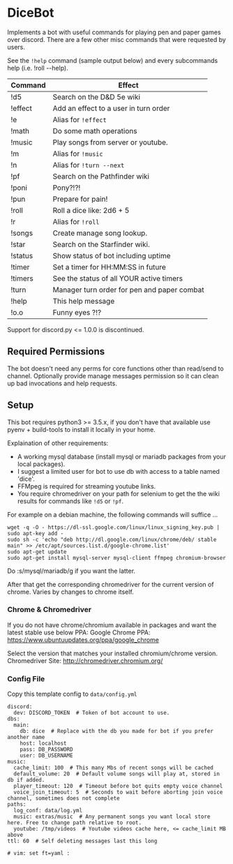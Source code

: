 # DiceBot

Implements a bot with useful commands for playing pen and paper games over discord.
There are a few other misc commands that were requested by users.

See the `!help` command (sample output below) and every subcommands help (i.e. !roll --help).

Command |                   Effect
------- | -------------------------------------------
!d5     | Search on the D&D 5e wiki
!effect | Add an effect to a user in turn order
!e      | Alias for `!effect`
!math   | Do some math operations
!music  | Play songs from server or youtube.
!m      | Alias for `!music`
!n      | Alias for `!turn --next`
!pf     | Search on the Pathfinder wiki
!poni   | Pony?!?!
!pun    | Prepare for pain!
!roll   | Roll a dice like: 2d6 + 5
!r      | Alias for `!roll`
!songs  | Create manage song lookup.
!star   | Search on the Starfinder wiki.
!status | Show status of bot including uptime
!timer  | Set a timer for HH:MM:SS in future
!timers | See the status of all YOUR active timers
!turn   | Manager turn order for pen and paper combat
!help   | This help message
!o.o    | Funny eyes ?!?

Support for discord.py <= 1.0.0 is discontinued.

## Required Permissions

The bot doesn't need any perms for core functions other than read/send to channel.
Optionally provide manage messages permission so it can clean up bad invocations and help requests.

## Setup

This bot requires python3 >= 3.5.x, if you don't have that available use pyenv + build-tools
to install it locally in your home.

Explaination of other requirements:
- A working mysql database (install mysql or mariadb packages from your local packages).
- I suggest a limited user for bot to use db with access to a table named 'dice'.
- FFMpeg is required for streaming youtube links.
- You require chromedriver on your path for selenium to get the
  the wiki results for commands like `!d5` or `!pf`.

For example on a debian machine, the following commands will suffice ...

```
wget -q -O - https://dl-ssl.google.com/linux/linux_signing_key.pub | sudo apt-key add -
sudo sh -c 'echo "deb http://dl.google.com/linux/chrome/deb/ stable main" >> /etc/apt/sources.list.d/google-chrome.list'
sudo apt-get update
sudo apt-get install mysql-server mysql-client ffmpeg chromium-browser
```
Do :s/mysql/mariadb/g if you want the latter.

After that get the corresponding chromedriver for the current version of chrome.
Varies by changes to chrome itself.

### Chrome & Chromedriver

If you do not have chrome/chromium available in packages
and want the latest stable use below PPA:
Google Chrome PPA:
    https://www.ubuntuupdates.org/ppa/google_chrome

Select the version that matches your installed chromium/chrome version.
Chromedriver Site:
    http://chromedriver.chromium.org/

### Config File

Copy this template config to `data/config.yml`

```
discord:
  dev: DISCORD_TOKEN  # Token of bot account to use.
dbs:
  main:
    db: dice  # Replace with the db you made for bot if you prefer another name
    host: localhost
    pass: DB_PASSWORD
    user: DB_USERNAME
music:
  cache_limit: 100  # This many Mbs of recent songs will be cached
  default_volume: 20  # Default volume songs will play at, stored in db if added.
  player_timeout: 120  # Timeout before bot quits empty voice channel
  voice_join_timeout: 5  # Seconds to wait before aborting join voice channel, sometimes does not complete
paths:
  log_conf: data/log.yml
  music: extras/music  # Any permanent songs you want local store here. Free to change path relative to root.
  youtube: /tmp/videos  # Youtube videos cache here, <= cache_limit MB above
ttl: 60  # Self deleting messages last this long

# vim: set ft=yaml :
```


[pyenv]: https://github.com/pyenv/pyenv
[chromedriver]:(http://chromedriver.chromium.org/downloads)
